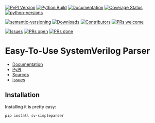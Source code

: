 [![PyPI Version](https://badge.fury.io/py/sv-simpleparser.svg)](https://badge.fury.io/py/sv-simpleparser)
[![Python Build](https://github.com/ericsmacedo/sv-simpleparser/actions/workflows/main.yml/badge.svg)](https://github.com/ericsmacedo/sv-simpleparser/actions/workflows/main.yml)
[![Documentation](https://readthedocs.org/projects/sv-simpleparser/badge/?version=stable)](https://sv-simpleparser.readthedocs.io/en/stable/?badge=stable)
[![Coverage Status](https://coveralls.io/repos/github/ericsmacedo/sv-simpleparser/badge.svg?branch=main)](https://coveralls.io/github/ericsmacedo/sv-simpleparser?branch=main)
[![python-versions](https://img.shields.io/pypi/pyversions/sv-simpleparser.svg)](https://pypi.python.org/pypi/sv-simpleparser)

[![semantic-versioning](https://img.shields.io/badge/semver-2.0.0-green)](https://semver.org/)
[![Downloads](https://img.shields.io/pypi/dm/sv-simpleparser.svg?label=pypi%20downloads)](https://pypi.python.org/pypi/sv-simpleparser)
[![Contributors](https://img.shields.io/github/contributors/ericsmacedo/sv-simpleparser.svg)](https://github.com/ericsmacedo/sv-simpleparser/graphs/contributors/)
[![PRs welcome](https://img.shields.io/badge/PRs-welcome-brightgreen.svg?style=flat-square)](https://docs.github.com/en/pull-requests/collaborating-with-pull-requests/proposing-changes-to-your-work-with-pull-requests/creating-a-pull-request)

[![Issues](https://img.shields.io/github/issues/ericsmacedo/sv-simpleparser)](https://github.com/ericsmacedo/sv-simpleparser/issues)
[![PRs open](https://img.shields.io/github/issues-pr/ericsmacedo/sv-simpleparser.svg)](https://github.com/ericsmacedo/sv-simpleparser/pulls)
[![PRs done](https://img.shields.io/github/issues-pr-closed/ericsmacedo/sv-simpleparser.svg)](https://github.com/ericsmacedo/sv-simpleparser/pulls?q=is%3Apr+is%3Aclosed)


# Easy-To-Use SystemVerilog Parser

* [Documentation](https://sv-simpleparser.readthedocs.io/en/stable/)
* [PyPI](https://pypi.org/project/sv-simpleparser/)
* [Sources](https://github.com/ericsmacedo/sv-simpleparser)
* [Issues](https://github.com/ericsmacedo/sv-simpleparser/issues)

## Installation

Installing it is pretty easy:

```bash
pip install sv-simpleparser
```
